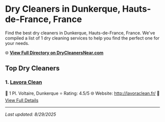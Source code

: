 # Dry Cleaners in Dunkerque, Hauts-de-France, France

Find the best dry cleaners in Dunkerque, Hauts-de-France, France. We've compiled a list of 1 dry cleaning services to help you find the perfect one for your needs.

🌐 **[View Full Directory on DryCleanersNear.com](https://drycleanersnear.com/city/France/Hauts-de-France/Dunkerque)**

## Top Dry Cleaners

### 1. [Lavora Clean](https://drycleanersnear.com/dryCleaner/68ae6782c95ff2c6096b1449/lavora-clean)
📍 1 Pl. Voltaire, Dunkerque
⭐ Rating: 4.5/5
🌐 Website: http://lavoraclean.fr/
🔗 [View Full Details](https://drycleanersnear.com/dryCleaner/68ae6782c95ff2c6096b1449/lavora-clean)


---

*Last updated: 8/29/2025*
